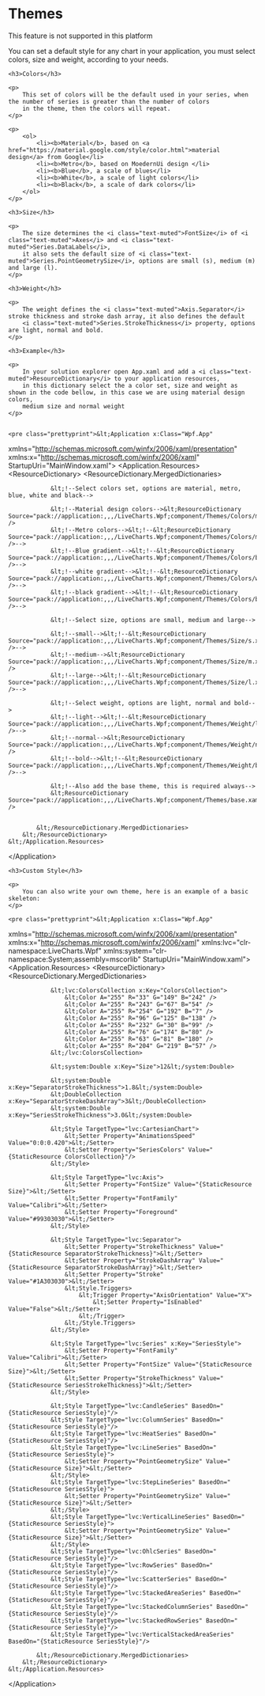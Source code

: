 ﻿# Themes

<div ng-if="uwp || wf">
    <div class="doc-alert">
        This feature is not supported in this platform
    </div>
</div>

<div ng-if="wpf">
    <p>
        You can set a default style for any chart in your application, you must select 
        colors, size and weight, according to your needs.
    </p>

    <h3>Colors</h3>

    <p>
        This set of colors will be the default used in your series, when the number of series is greater than the number of colors
        in the theme, then the colors will repeat.
    </p>

    <p>
        <ol>
            <li><b>Material</b>, based on <a href="https://material.google.com/style/color.html">material design</a> from Google</li>
            <li><b>Metro</b>, based on MoedernUi design </li>
            <li><b>Blue</b>, a scale of blues</li>
            <li><b>White</b>, a scale of light colors</li>
            <li><b>Black</b>, a scale of dark colors</li>
        </ol>
    </p>

    <h3>Size</h3>

    <p>
        The size determines the <i class="text-muted">FontSize</i> of <i class="text-muted">Axes</i> and <i class="text-muted">Series.DataLabels</i>,
        it also sets the default size of <i class="text-muted">Series.PointGeometrySize</i>, options are small (s), medium (m) and large (l).
    </p>

    <h3>Weight</h3>

    <p>
        The weight defines the <i class="text-muted">Axis.Separator</i> stroke thickness and stroke dash array, it also defines the default
        <i class="text-muted">Series.StrokeThickness</i> property, options are light, normal and bold.
    </p>

    <h3>Example</h3>

    <p>
        In your solution explorer open App.xaml and add a <i class="text-muted">ResourceDictionary</i> to your application resources,
        in this dictionary select the a color set, size and weight as shown in the code bellow, in this case we are using material design colors,
        medium size and normal weight
    </p>


    <pre class="prettyprint">&lt;Application x:Class="Wpf.App"
  xmlns="http://schemas.microsoft.com/winfx/2006/xaml/presentation"
  xmlns:x="http://schemas.microsoft.com/winfx/2006/xaml"
  StartupUri="MainWindow.xaml">
    &lt;Application.Resources>
        &lt;ResourceDictionary>
            &lt;ResourceDictionary.MergedDictionaries>
               
                &lt;!--Select colors set, options are material, metro, blue, white and black-->
                
                &lt;!--Material design colors-->&lt;ResourceDictionary Source="pack://application:,,,/LiveCharts.Wpf;component/Themes/Colors/material.xaml" />
                &lt;!--Metro colors-->&lt;!--&lt;ResourceDictionary Source="pack://application:,,,/LiveCharts.Wpf;component/Themes/Colors/metro.xaml" />-->
                &lt;!--Blue gradient-->&lt;!--&lt;ResourceDictionary Source="pack://application:,,,/LiveCharts.Wpf;component/Themes/Colors/blue.xaml" />-->
                &lt;!--white gradient-->&lt;!--&lt;ResourceDictionary Source="pack://application:,,,/LiveCharts.Wpf;component/Themes/Colors/white.xaml" />-->
                &lt;!--black gradient-->&lt;!--&lt;ResourceDictionary Source="pack://application:,,,/LiveCharts.Wpf;component/Themes/Colors/black.xaml" />-->
                
                &lt;!--Select size, options are small, medium and large-->
                
                &lt;!--small-->&lt;!--&lt;ResourceDictionary Source="pack://application:,,,/LiveCharts.Wpf;component/Themes/Size/s.xaml" />-->
                &lt;!--medium-->&lt;ResourceDictionary Source="pack://application:,,,/LiveCharts.Wpf;component/Themes/Size/m.xaml" />
                &lt;!--large-->&lt;!--&lt;ResourceDictionary Source="pack://application:,,,/LiveCharts.Wpf;component/Themes/Size/l.xaml" />-->
                
                &lt;!--Select weight, options are light, normal and bold-->
                &lt;!--light-->&lt;!--&lt;ResourceDictionary Source="pack://application:,,,/LiveCharts.Wpf;component/Themes/Weight/light.xaml" />-->
                &lt;!--normal-->&lt;ResourceDictionary Source="pack://application:,,,/LiveCharts.Wpf;component/Themes/Weight/normal.xaml" />
                &lt;!--bold-->&lt;!--&lt;ResourceDictionary Source="pack://application:,,,/LiveCharts.Wpf;component/Themes/Weight/bold.xaml" />-->
                
                &lt;!--Also add the base theme, this is required always-->
                &lt;ResourceDictionary Source="pack://application:,,,/LiveCharts.Wpf;component/Themes/base.xaml" />

                
            &lt;/ResourceDictionary.MergedDictionaries>
        &lt;/ResourceDictionary>
    &lt;/Application.Resources>
&lt;/Application></pre>

    <h3>Custom Style</h3>

    <p>
        You can also write your own theme, here is an example of a basic skeleton:
    </p>

    <pre class="prettyprint">&lt;Application x:Class="Wpf.App"
  xmlns="http://schemas.microsoft.com/winfx/2006/xaml/presentation"
  xmlns:x="http://schemas.microsoft.com/winfx/2006/xaml"
  xmlns:lvc="clr-namespace:LiveCharts.Wpf"
  xmlns:system="clr-namespace:System;assembly=mscorlib"
  StartupUri="MainWindow.xaml">
    &lt;Application.Resources>
        &lt;ResourceDictionary>
            &lt;ResourceDictionary.MergedDictionaries>
               
                &lt;lvc:ColorsCollection x:Key="ColorsCollection">
                    &lt;Color A="255" R="33" G="149" B="242" />
                    &lt;Color A="255" R="243" G="67" B="54" />
                    &lt;Color A="255" R="254" G="192" B="7" />
                    &lt;Color A="255" R="96" G="125" B="138" />
                    &lt;Color A="255" R="232" G="30" B="99" />
                    &lt;Color A="255" R="76" G="174" B="80" />
                    &lt;Color A="255" R="63" G="81" B="180" />
                    &lt;Color A="255" R="204" G="219" B="57" />
                &lt;/lvc:ColorsCollection>

                &lt;system:Double x:Key="Size">12&lt;/system:Double>

                &lt;system:Double x:Key="SeparatorStrokeThickness">1.8&lt;/system:Double>
                &lt;DoubleCollection x:Key="SeparatorStrokeDashArray">3&lt;/DoubleCollection>
                &lt;system:Double x:Key="SeriesStrokeThickness">3.0&lt;/system:Double>

                &lt;Style TargetType="lvc:CartesianChart">
                    &lt;Setter Property="AnimationsSpeed" Value="0:0:0.420">&lt;/Setter>
                    &lt;Setter Property="SeriesColors" Value="{StaticResource ColorsCollection}"/>
                &lt;/Style>

                &lt;Style TargetType="lvc:Axis">
                    &lt;Setter Property="FontSize" Value="{StaticResource Size}">&lt;/Setter>
                    &lt;Setter Property="FontFamily" Value="Calibri">&lt;/Setter>
                    &lt;Setter Property="Foreground" Value="#99303030">&lt;/Setter>
                &lt;/Style>

                &lt;Style TargetType="lvc:Separator">
                    &lt;Setter Property="StrokeThickness" Value="{StaticResource SeparatorStrokeThickness}">&lt;/Setter>
                    &lt;Setter Property="StrokeDashArray" Value="{StaticResource SeparatorStrokeDashArray}">&lt;/Setter>
                    &lt;Setter Property="Stroke" Value="#1A303030">&lt;/Setter>
                    &lt;Style.Triggers>
                        &lt;Trigger Property="AxisOrientation" Value="X">
                            &lt;Setter Property="IsEnabled" Value="False">&lt;/Setter>
                        &lt;/Trigger>
                    &lt;/Style.Triggers>
                &lt;/Style>

                &lt;Style TargetType="lvc:Series" x:Key="SeriesStyle">
                    &lt;Setter Property="FontFamily" Value="Calibri">&lt;/Setter>
                    &lt;Setter Property="FontSize" Value="{StaticResource Size}">&lt;/Setter>
                    &lt;Setter Property="StrokeThickness" Value="{StaticResource SeriesStrokeThickness}">&lt;/Setter>
                &lt;/Style>

                &lt;Style TargetType="lvc:CandleSeries" BasedOn="{StaticResource SeriesStyle}"/>
                &lt;Style TargetType="lvc:ColumnSeries" BasedOn="{StaticResource SeriesStyle}"/>
                &lt;Style TargetType="lvc:HeatSeries" BasedOn="{StaticResource SeriesStyle}"/>
                &lt;Style TargetType="lvc:LineSeries" BasedOn="{StaticResource SeriesStyle}">
                    &lt;Setter Property="PointGeometrySize" Value="{StaticResource Size}">&lt;/Setter>
                &lt;/Style>
                &lt;Style TargetType="lvc:StepLineSeries" BasedOn="{StaticResource SeriesStyle}">
                    &lt;Setter Property="PointGeometrySize" Value="{StaticResource Size}">&lt;/Setter>
                &lt;/Style>
                &lt;Style TargetType="lvc:VerticalLineSeries" BasedOn="{StaticResource SeriesStyle}">
                    &lt;Setter Property="PointGeometrySize" Value="{StaticResource Size}">&lt;/Setter>
                &lt;/Style>
                &lt;Style TargetType="lvc:OhlcSeries" BasedOn="{StaticResource SeriesStyle}"/>
                &lt;Style TargetType="lvc:RowSeries" BasedOn="{StaticResource SeriesStyle}"/>
                &lt;Style TargetType="lvc:ScatterSeries" BasedOn="{StaticResource SeriesStyle}"/>
                &lt;Style TargetType="lvc:StackedAreaSeries" BasedOn="{StaticResource SeriesStyle}"/>
                &lt;Style TargetType="lvc:StackedColumnSeries" BasedOn="{StaticResource SeriesStyle}"/>
                &lt;Style TargetType="lvc:StackedRowSeries" BasedOn="{StaticResource SeriesStyle}"/>
                &lt;Style TargetType="lvc:VerticalStackedAreaSeries" BasedOn="{StaticResource SeriesStyle}"/>
                
            &lt;/ResourceDictionary.MergedDictionaries>
        &lt;/ResourceDictionary>
    &lt;/Application.Resources>
&lt;/Application>

</pre>
</div>